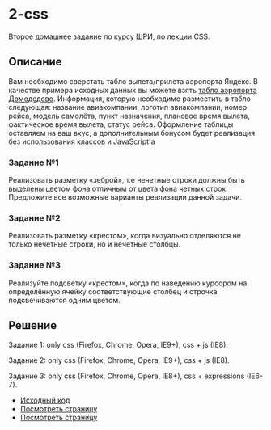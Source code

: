 # 2-css

Второе домашнее задание по курсу ШРИ, по лекции CSS.

## Описание
Вам необходимо сверстать табло вылета/прилета аэропорта Яндекс. В качестве примера исходных данных вы можете взять [табло аэропорта Домодедово](http://www.domodedovo.ru/ru/main/airindicator/flightnew/). Информация, которую необходимо разместить в табло следующая: название авиакомпании, логотип авиакомпании, номер рейса, модель самолёта, пункт назначения, плановое время вылета, фактическое время вылета, статус рейса. Оформление таблицы оставляем на ваш вкус, а дополнительным бонусом будет реализация без использования классов и JavaScript'а


### Задание №1
Реализовать разметку «зеброй», т.е нечетные строки должны быть выделены цветом фона отличным от цвета фона четных строк. 
Предложите все возможные варианты реализации данной задачи.

### Задание №2
Реализовать разметку «крестом», когда визуально отделяются не только нечетные строки, но и нечетные столбцы.

### Задание №3
Реализуйте подсветку «крестом», когда по наведению курсором на определённую ячейку соответствующие столбец и строчка подсвечиваются одним цветом.


## Решение

Задание 1: only css (Firefox, Chrome, Opera, IE9+), css + js (IE8).

Задание 2: only css (Firefox, Chrome, Opera, IE9+), css + js (IE8).

Задание 3: only css (Firefox, Chrome, Opera, IE8+), css + expressions (IE6-7).

* [Исходный код](https://github.com/gogoleff/Yandex-IDS2013_2-css/tree/master/pure)
* [Посмотреть страницу](http://gogoleff.github.io/Yandex-IDS2013_2-css/pure/)
* [Посмотреть страницу](http://gogoleff.github.io/Yandex-IDS2013_2-css/pure/)

